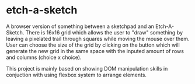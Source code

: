 # etch-a-sketch

A browser version of something between a sketchpad and an Etch-A-Sketch. There is 16x16 grid which allows the user to "draw" something by leaving a pixelated trail through squares while moving the mouse over them. User can choose the size of the grid by clicking on the button which will generate the new grid in the same space with the inputed amount of rows and columns (choice x choice).

This project is mainly based on showing DOM manipulation skills in conjuction with using flexbox system to arrange elements.
